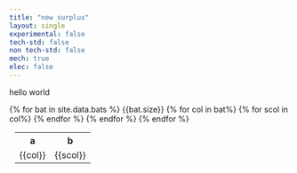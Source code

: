 ```yaml
---
title: "new surplus"
layout: single
experimental: false
tech-std: false
non tech-std: false
mech: true
elec: false
---
```


hello world  

<table style = "margin-left:10px">
  <tr>
    <th> a </th>
    <th> b </th>
  </tr>
  {% for bat in site.data.bats %}
  <tr> {{bat.size}}</tr>
  <tr>
    {% for col in bat%}
    <td> {{col}} </td>
      {% for scol in col%}
      <td> {{scol}} </td>
      {% endfor %}
    {% endfor %}
  </tr>
  {% endfor %}
</table>
